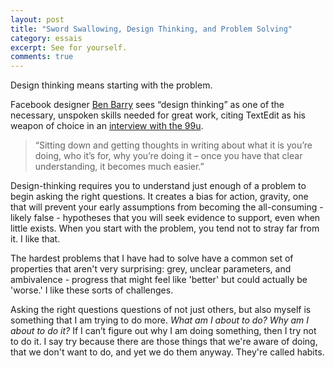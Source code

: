 ```yaml
---
layout: post
title: "Sword Swallowing, Design Thinking, and Problem Solving"
category: essais
excerpt: See for yourself.
comments: true
---
```


Design thinking means starting with the problem.  

Facebook designer [Ben Barry](https://twitter.com/benbarry) sees “design thinking” as one of the necessary, unspoken skills needed for great work, citing TextEdit as his weapon of choice in an [interview with the 99u](http://the99percent.com/articles/7118/Facebooks-Ben-Barry-On-How-To-Hack-Your-Job).   

>“Sitting down and getting thoughts in writing about what it is you’re doing, who it’s for, why you’re doing it – once you have that clear understanding, it becomes much easier.”  

Design-thinking requires you to understand just enough of a problem to begin asking the right questions. It creates a bias for action, gravity, one that will prevent your early assumptions from becoming the all-consuming - likely false - hypotheses that you will seek evidence to support, even when little exists. When you start with the problem, you tend not to stray far from it. I like that.  

The hardest problems that I have had to solve have a common set of properties that aren't very surprising: grey, unclear parameters, and ambivalence - progress that might feel like 'better' but could actually be 'worse.' I like these sorts of challenges.  

Asking the right questions questions of not just others, but also myself is something that I am trying to do more. _What am I about to do? Why am I about to do it?_ If I can’t figure out why I am doing something, then I try not to do it. I say try because there are those things that we're aware of doing, that we don't want to do, and yet we do them anyway. They're called habits.  

<a href="https://plus.google.com/+VincentBarr0?rel=author"></a>